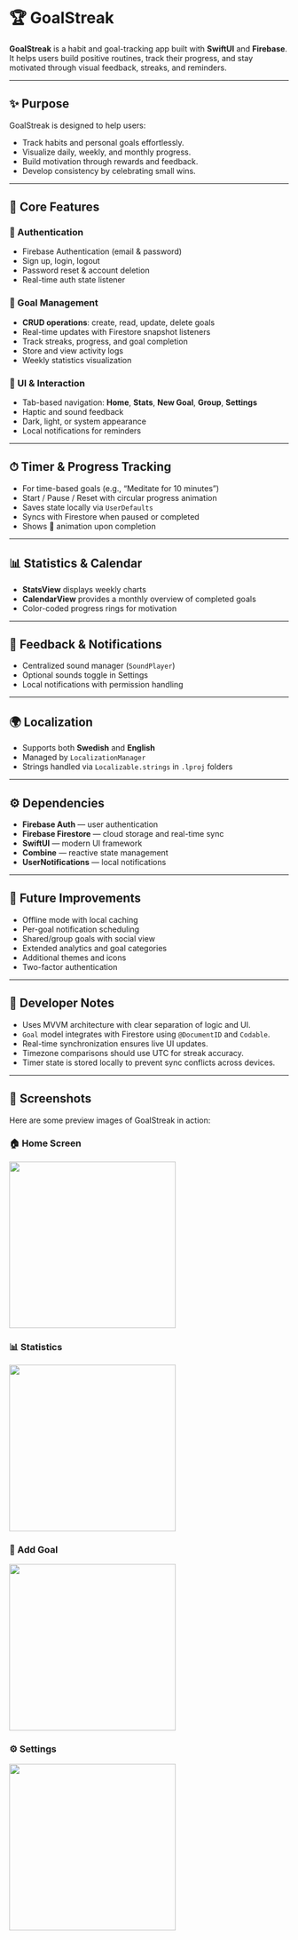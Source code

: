 
# 🏆 GoalStreak

**GoalStreak** is a habit and goal-tracking app built with **SwiftUI** and **Firebase**.
It helps users build positive routines, track their progress, and stay motivated through visual feedback, streaks, and reminders.

---

## ✨ Purpose

GoalStreak is designed to help users:
- Track habits and personal goals effortlessly.
- Visualize daily, weekly, and monthly progress.
- Build motivation through rewards and feedback.
- Develop consistency by celebrating small wins.

---

## 🔐 Core Features

### 🔸 Authentication
- Firebase Authentication (email & password)
- Sign up, login, logout
- Password reset & account deletion
- Real-time auth state listener

### 🔸 Goal Management
- **CRUD operations**: create, read, update, delete goals
- Real-time updates with Firestore snapshot listeners
- Track streaks, progress, and goal completion
- Store and view activity logs
- Weekly statistics visualization

### 🔸 UI & Interaction
- Tab-based navigation: **Home**, **Stats**, **New Goal**, **Group**, **Settings**
- Haptic and sound feedback
- Dark, light, or system appearance
- Local notifications for reminders

---

## ⏱ Timer & Progress Tracking
- For time-based goals (e.g., “Meditate for 10 minutes”)
- Start / Pause / Reset with circular progress animation
- Saves state locally via `UserDefaults`
- Syncs with Firestore when paused or completed
- Shows 🎉 animation upon completion

---

## 📊 Statistics & Calendar
- **StatsView** displays weekly charts
- **CalendarView** provides a monthly overview of completed goals
- Color-coded progress rings for motivation

---

## 🔔 Feedback & Notifications
- Centralized sound manager (`SoundPlayer`)
- Optional sounds toggle in Settings
- Local notifications with permission handling

---

## 🌍 Localization
- Supports both **Swedish** and **English**
- Managed by `LocalizationManager`
- Strings handled via `Localizable.strings` in `.lproj` folders

---

## ⚙️ Dependencies
- **Firebase Auth** — user authentication
- **Firebase Firestore** — cloud storage and real-time sync
- **SwiftUI** — modern UI framework
- **Combine** — reactive state management
- **UserNotifications** — local notifications

---

## 🚀 Future Improvements
- Offline mode with local caching
- Per-goal notification scheduling
- Shared/group goals with social view
- Extended analytics and goal categories
- Additional themes and icons
- Two-factor authentication

---

## 🧠 Developer Notes
- Uses MVVM architecture with clear separation of logic and UI.
- `Goal` model integrates with Firestore using `@DocumentID` and `Codable`.
- Real-time synchronization ensures live UI updates.
- Timezone comparisons should use UTC for streak accuracy.
- Timer state is stored locally to prevent sync conflicts across devices.

---

## 📸 Screenshots

Here are some preview images of GoalStreak in action:

### 🏠 Home Screen
<img src="Screenshots/home.png" width="300">

### 📊 Statistics
<img src="Screenshots/stats.png" width="300">

### 🎯 Add Goal
<img src="Screenshots/add-goal.png" width="300">

### ⚙️ Settings
<img src="Screenshots/settings.png" width="300">

